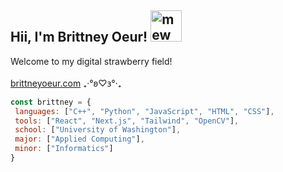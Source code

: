 <h2>Hii, I'm Brittney Oeur! <img src="https://archives.bulbagarden.net/media/upload/f/fa/Spr_3e_151.png" alt="mew" width="50" height="50"></h2> 

Welcome to my digital strawberry field!<br></br>
[brittneyoeur.com](https://www.brittneyoeur.com) ₊‧°𐐪♡𐑂°‧₊

```javascript
const brittney = {
 languages: ["C++", "Python", "JavaScript", "HTML", "CSS"],
 tools: ["React", "Next.js", "Tailwind", "OpenCV"],
 school: ["University of Washington"],
 major: ["Applied Computing"],
 minor: ["Informatics"]
}
```
